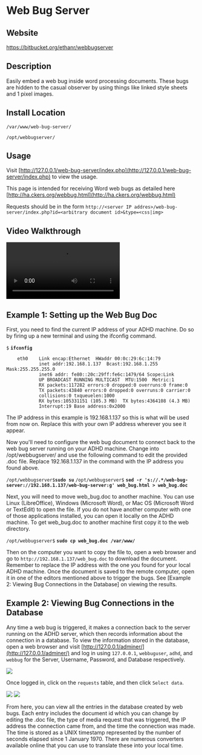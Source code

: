 
Web Bug Server
==============

Website
-------

<https://bitbucket.org/ethanr/webbugserver>

Description
-----------

Easily embed a web bug inside word processing documents. These bugs are
hidden to the casual observer by using things like linked style sheets and 1 pixel images.

Install Location
----------------

`/var/www/web-bug-server/`

`/opt/webbugserver/`

Usage
-----

Visit [http://127.0.0.1/web-bug-server/index.php](http://127.0.0.1/web-bug-server/index.php) to view the usage.

This page is intended for receiving Word web bugs as detailed here [http://ha.ckers.org/webbug.html](http://ha.ckers.org/webbug.html)

Requests should be in the form `http://<server IP addres>/web-bug-server/index.php?id=<arbitrary document id>&type=<css|img>`

Video Walkthrough
-----------------

<video controls>
  <source src="Videos/1_550_WebBug.mp4">
  <source src="https://onedrive.live.com/download.aspx?cid=8D6C4317A39E3D29&resid=8D6C4317A39E3D29%2155683&canary=">
 <p>Your browser does not support html5 video.</p>
</video>

Example 1: Setting up the Web Bug Doc
-------------------------------------

First, you need to find the current IP address of your ADHD machine. Do
so by firing up a new terminal and using the ifconfig command.

`$` **`ifconfig`**

        eth0    Link encap:Ethernet  HWaddr 00:0c:29:6c:14:79
                inet addr:192.168.1.137  Bcast:192.168.1.255  Mask:255.255.255.0
                inet6 addr: fe80::20c:29ff:fe6c:1479/64 Scope:Link
                UP BROADCAST RUNNING MULTICAST  MTU:1500  Metric:1
                RX packets:117282 errors:0 dropped:0 overruns:0 frame:0
                TX packets:43840 errors:0 dropped:0 overruns:0 carrier:0
                collisions:0 txqueuelen:1000
                RX bytes:105331151 (105.3 MB)  TX bytes:4364108 (4.3 MB)
                Interrupt:19 Base address:0x2000

The IP address in this example is 192.168.1.137 so this is what will be
used from now on. Replace this with your own IP address wherever you see it appear.

Now you'll need to configure the web bug document to connect back to the
web bug server running on your ADHD machine. Change into
/opt/webbugserver/ and use the following command to edit the provided
.doc file. Replace 192.168.1.137 in the command with the IP address you found above.

`/opt/webbugserver$`**`sudo su`**
`/opt/webbugserver$` **`sed -r 's://.*/web-bug-server://192.168.1.137/web-bug-server:g' web_bug.html > web_bug.doc`**

Next, you will need to move web\_bug.doc to another machine. You can use
Linux (LibreOffice), Windows (Microsoft Word), or Mac OS (Microsoft Word
or TextEdit) to open the file. If you do not have another computer with
one of those applications installed, you can open it locally on the ADHD
machine. To get web\_bug.doc to another machine first copy it to the web directory.

`/opt/webbugserver$` **`sudo cp web_bug.doc /var/www/`**

Then on the computer you want to copy the file to, open a web browser
and go to `http://192.168.1.137/web_bug.doc` to
download the document. Remember to replace the IP address with the one
you found for your local ADHD machine. Once the document is saved to the
remote computer, open it in one of the editors mentioned above to
trigger the bugs. See [Example 2: Viewing Bug Connections in the Database] on viewing the results.

Example 2: Viewing Bug Connections in the Database
--------------------------------------------------

Any time a web bug is triggered, it makes a connection back to the
server running on the ADHD server, which then records information about
the connection in a database. To view the information stored in the
database, open a web browser and visit [http://127.0.0.1/adminer/](http://127.0.0.1/adminer/) 
and log in using `127.0.0.1`, `webbuguser`, `adhd`, and `webbug` for the Server,
Username, Password, and Database respectively.

![](WebBugServer_files/image001.png)

Once logged in, click on the `requests` table, and then click `Select
data`.

![](WebBugServer_files/image002.png) ![](WebBugServer_files/image003.png)

From here, you can view all the entries in the database created by web
bugs. Each entry includes the document id which you can change by
editing the .doc file, the type of media request that was triggered, the
IP address the connection came from, and the time the connection was
made. The time is stored as a UNIX timestamp represented by the number
of seconds elapsed since 1 January 1970. There are numerous converters
available online that you can use to translate these into your local
time.


